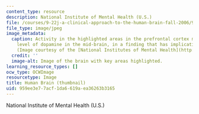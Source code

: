 ```yaml
---
content_type: resource
description: National Institute of Mental Health (U.S.)
file: /courses/9-22j-a-clinical-approach-to-the-human-brain-fall-2006/959ee3e77acf1da6619aea36263b3165_9-22jf06-th.jpg
file_type: image/jpeg
image_metadata:
  caption: Activity in the highlighted areas in the prefrontal cortex may affect the
    level of dopamine in the mid-brain, in a finding that has implications for schizophrenia.
    (Image courtesy of the [National Institutes of Mental Health](http://www.nimh.nih.gov/).)
  credit: ''
  image-alt: Image of the brain with key areas highlighted.
learning_resource_types: []
ocw_type: OCWImage
resourcetype: Image
title: Human Brain (thumbnail)
uid: 959ee3e7-7acf-1da6-619a-ea36263b3165
---
```

National Institute of Mental Health (U.S.)

